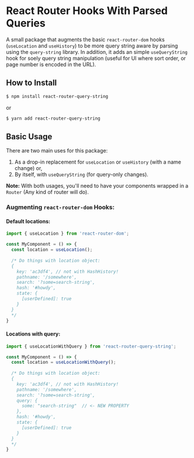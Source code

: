 # React Router Hooks With Parsed Queries

A small package that augments the basic `react-router-dom` hooks (`useLocation` and `useHistory`) to be more query string aware by parsing using the `query-string` library.  In addition, it adds an simple `useQueryString` hook for soely query string manipulation (useful for UI where sort order, or page number is encoded in the URL).

## How to Install
```bash
$ npm install react-router-query-string
```
or 
```bash
$ yarn add react-router-query-string
```
## Basic Usage
There are two main uses for this package:

1. As a drop-in replacement for `useLocation` or `useHistory` (with a name change) or,
2. By itself, with `useQueryString` (for query-only changes).

**Note:** With both usages, you'll need to have your components wrapped in a `Router` (Any kind of router will do).

### Augmenting `react-router-dom` Hooks:

#### Default locations:
```jsx
import { useLocation } from 'react-router-dom';

const MyComponent = () => {
  const location = useLocation();
  
  /* Do things with location object:
  {
    key: 'ac3df4', // not with HashHistory!
    pathname: '/somewhere',
    search: '?some=search-string',
    hash: '#howdy',
    state: {
      [userDefined]: true
    }
  }
  */
}
```

#### Locations with query:
```jsx
import { useLocationWithQuery } from 'react-router-query-string';

const MyComponent = () => {
  const location = useLocationWithQuery();
  
  /* Do things with location object:
  {
    key: 'ac3df4', // not with HashHistory!
    pathname: '/somewhere',
    search: '?some=search-string',
    query: {
      some: "search-string"  // <- NEW PROPERTY
    },
    hash: '#howdy',
    state: {
      [userDefined]: true
    }
  }
  */
}
```
